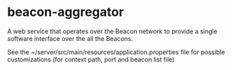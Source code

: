 # beacon-aggregator

A web service that operates over the Beacon network to provide a single software interface over the all the Beacons.

See the ~/server/src/main/resources/application.properties file for possible customizations (for context path, port and beacon list file)
